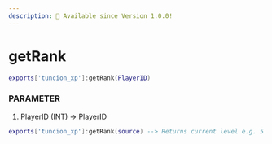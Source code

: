 ```yaml
---
description: 🔧 Available since Version 1.0.0!
---
```


# getRank

```lua title="Export Syntax"
exports['tuncion_xp']:getRank(PlayerID)
```

### PARAMETER

1. PlayerID <span className="color-blue">(INT)</span> <span className="color-orange">-> PlayerID</span>

```lua
exports['tuncion_xp']:getRank(source) --> Returns current level e.g. 5
```
